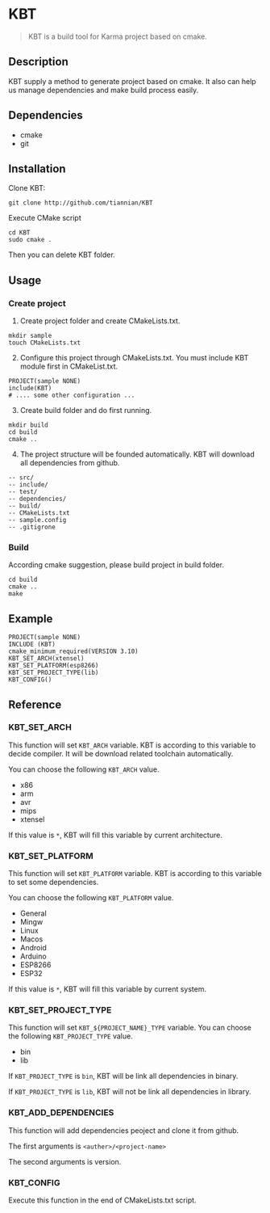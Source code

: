 # KBT
> KBT is a build tool for Karma project based on cmake.

## Description
KBT supply a method to generate project based on cmake. It also can help us manage dependencies and make build process easily.

## Dependencies
* cmake
* git

## Installation
Clone KBT:
```
git clone http://github.com/tiannian/KBT
```

Execute CMake script
```
cd KBT
sudo cmake .
```
Then you can delete KBT folder.

## Usage
### Create project
1. Create project folder and create CMakeLists.txt.
```
mkdir sample
touch CMakeLists.txt
```
2. Configure this project through CMakeLists.txt. You must include KBT module first in CMakeList.txt.
```
PROJECT(sample NONE)
include(KBT)
# .... some other configuration ...
```
3. Create build folder and do first running.
```
mkdir build
cd build
cmake ..
```
4. The project structure will be founded automatically. KBT will download all dependencies from github.
```
-- src/
-- include/
-- test/
-- dependencies/
-- build/
-- CMakeLists.txt
-- sample.config
-- .gitigrone
```

### Build 
According cmake suggestion, please build project in build folder.
```
cd build
cmake ..
make
```

## Example
```
PROJECT(sample NONE)
INCLUDE (KBT)
cmake_minimum_required(VERSION 3.10)
KBT_SET_ARCH(xtensel)
KBT_SET_PLATFORM(esp8266)
KBT_SET_PROJECT_TYPE(lib)
KBT_CONFIG()
```

## Reference
### KBT_SET_ARCH
This function will set  `KBT_ARCH` variable. KBT is according to this variable to decide compiler. It will be download related toolchain automatically.

You can choose the following `KBT_ARCH` value.
- x86
- arm
- avr
- mips
- xtensel

If this value is `*`, KBT will fill this variable by current architecture.

### KBT_SET_PLATFORM
This function will set  `KBT_PLATFORM` variable. KBT is according to this variable to set some dependencies.

You can choose the following `KBT_PLATFORM` value.
- General
- Mingw
- Linux
- Macos
- Android
- Arduino
- ESP8266
- ESP32

If this value is `*`, KBT will fill this variable by current system.

### KBT_SET_PROJECT_TYPE
This function will set `KBT_${PROJECT_NAME}_TYPE` variable. You can choose the following `KBT_PROJECT_TYPE` value.

- bin
- lib

If `KBT_PROJECT_TYPE` is `bin`, KBT will be link all dependencies in binary.

If `KBT_PROJECT_TYPE` is `lib`, KBT will not be link all dependencies in library.

### KBT_ADD_DEPENDENCIES
This function will add dependencies peoject and clone it from github.

The first arguments is `<auther>/<project-name>`

The second arguments is version.

### KBT_CONFIG
Execute this function in the end of CMakeLists.txt script.
